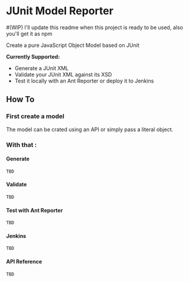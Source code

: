 JUnit Model Reporter
=====================

#(WIP) I'll update this readme when this project is ready to be used, also you'll get it as npm

<p>Create a pure JavaScript Object Model based on JUnit</p>

<strong>Currently Supported:</strong>

* Generate a JUnit XML
* Validate your JUnit XML against its XSD
* Test it locally with an Ant Reporter or deploy it to Jenkins



## How To

### First create a model

The model can be crated using an API or simply pass a literal object.

### With that :

#### Generate

    TBD

#### Validate

    TBD

#### Test with Ant Reporter

    TBD

#### Jenkins

    TBD

#### API Reference

    TBD
